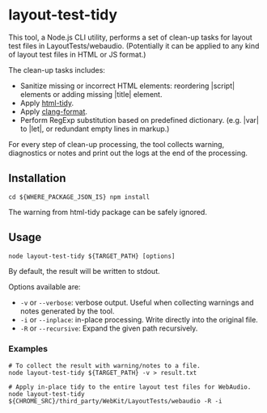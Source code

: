 # layout-test-tidy

This tool, a Node.js CLI utility, performs a set of clean-up tasks for layout
test files in LayoutTests/webaudio. (Potentially it can be applied to any kind
of layout test files in HTML or JS format.)

The clean-up tasks includes:

  - Sanitize missing or incorrect HTML elements: reordering |script| elements
    or adding missing |title| element.
  - Apply [html-tidy](http://www.html-tidy.org/).
  - Apply [clang-format](https://clang.llvm.org/docs/ClangFormat.html).
  - Perform RegExp substitution based on predefined dictionary. (e.g. |var| to
    |let|, or redundant empty lines in markup.)

For every step of clean-up processing, the tool collects warning, diagnostics
or notes and print out the logs at the end of the processing.


## Installation

```
cd ${WHERE_PACKAGE_JSON_IS} npm install
```

The warning from html-tidy package can be safely ignored.


## Usage

```
node layout-test-tidy ${TARGET_PATH} [options]
```

By default, the result will be written to stdout.

Options available are:
 * `-v` or `--verbose`: verbose output. Useful when collecting warnings and notes generated by the tool.
 * `-i` or `--inplace`: in-place processing. Write directly into the original file.
 * `-R` or `--recursive`: Expand the given path recursively.

### Examples

```
# To collect the result with warning/notes to a file.
node layout-test-tidy ${TARGET_PATH} -v > result.txt

# Apply in-place tidy to the entire layout test files for WebAudio.
node layout-test-tidy ${CHROME_SRC}/third_party/WebKit/LayoutTests/webaudio -R -i
```
